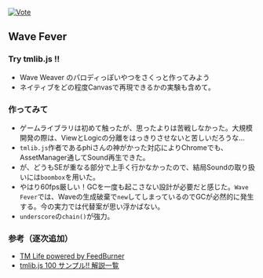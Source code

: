 ﻿[![Vote](http://voting-badge.herokuapp.com/img?url=https://github.com/varmil/try_tmlib)](http://voting-badge.herokuapp.com/vote?url=https://github.com/varmil/try_tmlib)

## Wave Fever

### Try tmlib.js !!
* Wave Weaver のパロディっぽいやつをさくっと作ってみよう
* ネイティブをどの程度Canvasで再現できるかの実験も含めて。



### 作ってみて
* ゲームライブラリは初めて触ったが、思ったよりは苦戦しなかった。大規模開発の際は、ViewとLogicの分離をはっきりさせないと苦しいだろうな...
* `tmlib.js`作者であるphiさんの神がかった対応によりChromeでも、AssetManager通してSound再生できた。
* が、どうもSEが重なる部分で上手く行かなかったので、結局Soundの取り扱いには`boombox`を用いた。
* やはり60fps厳しい！GCを一度も起こさない設計が必要だと感じた。`Wave Fever`では、Waveの生成破棄で`new`してしまっているのでGCが必然的に発生する。今の実力では代替案が思い浮かばない。
* `underscore`の`chain()`が強力。



### 参考（逐次追加）
* [TM Life powered by FeedBurner][1]
* [tmlib.js 100 サンプル!! 解説一覧][2]




[1]: http://feeds.feedburner.com/tmlife/feed
[2]: http://rakuyudo.com/tmlib-js-samplelist/